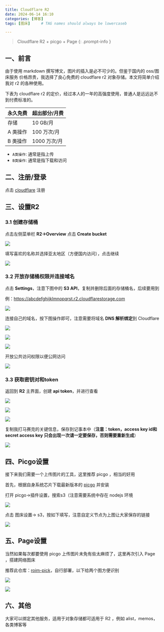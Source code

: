 ```yaml
---
title: Cloudflare R2
date: 2024-06-14 16:10
categories: [博客]
tags: [图床]     # TAG names should always be lowercaseb

---
```


> Cloudflare R2 + picgo + Page 
{: .prompt-info }

## 一、前言

由于使用 markdown 撰写博文，图片的插入是必不可少的。但鉴于国内的 oss/图床服务 价格昂贵，我选择了良心免费的 cloudflare r2 对象存储。本文将简单介绍我对 r2 的各种使用。  

下表为 cloudflare r2 的定价，经过本人的一年的高强度使用，普通人是远远达不到付费标准的。

| 永久免费 | 超出部分/月费 |
| -------- | ------------- |
| 存储     | 10 GB/月      |
| A 类操作 | 100 万次/月   |
| B 类操作 | 1000 万次/月  |

- `A类操作`: 通常是指上传
- `B类操作`: 通常是指下载和访问

## 二、注册/登录

点击 [cloudflare](https://dash.cloudflare.com/) 注册

## 三、设置R2

### 3.1 创建存储桶

点击左侧菜单栏 **R2->Overview** 点击 **Create bucket**  

![](https://img.k3e1.com/2024/06/51dbaad61a3a88fa1c18ebfe26d60446.png)





填写喜欢的名称并选择亚太地区（方便国内访问），点击继续

![](https://img.k3e1.com/2024/06/caccbf2a4fbec0992d427880e71d86b0.png)  



### 3.2 开放存储桶权限并连接域名

点击 **Settings**，注意下图中的 **S3 API**，复制并删除后面的存储桶名，后续要用到

例：https://abcdefghijklmnopqrst.r2.cloudflarestorage.com

![](https://img.k3e1.com/2024/06/688999eb435dfba4c713164ff96c7750.png)



连接自己的域名，按下图操作即可，注意需要将域名 **DNS 解析绑定**到 Cloudflare

![](https://img.k3e1.com/2024/06/84bb6433b6190fad5a678cda382c0570.png)  

![](https://img.k3e1.com/2024/06/e5009a9adde3cf46cfc083e2fa67b40f.png)  

![](https://img.k3e1.com/2024/06/2b533377c2ce0e88cd51ab48c8ac710f.png)  



开放公共访问权限以便公网访问

![](https://img.k3e1.com/2024/06/e67dbc7ebfa3e9fac3992704dd0a6094.png)  



### 3.3 获取密钥对和token

返回到 **R2** 主界面，创建 **api token**，并进行查看

![](https://img.k3e1.com/2024/06/15c4e9a6d6354611a3be91e224e3beb0.png)  

![](https://img.k3e1.com/2024/06/8ad7d40f119809f777826777f63dc7c9.png)  

![](https://img.k3e1.com/2024/06/eab5f5d997252f03441db7c4f883750f.png)



复制我打马赛克的关键信息，保存到记事本中（**注意：token，access key id和secret access key 只会出现一次请一定要保存，否则需要重新生成**）

![](https://img.k3e1.com/2024/06/e238544a85e2ac96db5940d96b0c7fea.png)

## 四、Picgo设置

接下来我们需要一个上传图片的工具，这里推荐 picgo ，相当的好用  

首先，根据自身系统芯片下载最新版本的 [picgo](https://github.com/Molunerfinn/PicGo/releases/)  并安装  

打开 picgo->插件设置，搜索s3（注意需要系统中存在 nodejs 环境  

![](https://img.k3e1.com/2024/06/a41dcf15eebf28ecc15f3fd6fa829f9d.png)



点击 图床设置-> s3，按如下填写，注意自定义节点为上图让大家保存的链接

![](https://img.k3e1.com/2024/06/79abc37a5a1f87f0d892e002ea0a886f.png)

## 五、Page设置

当然如果每次都要使用 picgo 上传图片未免有些太麻烦了，这里再次引入 Page ，搭建网络图床  

推荐此仓库：[roim-pick](https://github.com/k3e1/roim-picx)，自行部署，以下给两个图方便识别

![](https://img.k3e1.com/2024/06/5fd3e85ade9a58fd62fd1f2fb89d4768.png)  

![](https://img.k3e1.com/2024/06/7ec118dc8b45c21c739e4f0ba6e8118f.png)

## 六、其他

大家可以绑定其他服务，适用于对象存储都可适用于 R2 ，例如 alist，memos，各类博客等

